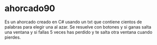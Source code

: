 # ahorcado90
Es un ahorcado creado en C# usando un txt que contiene cientos de palabras para elegir una al azar.
Se resuelve con botones y si ganas salta una ventana y si fallas 5 veces has perdido y te salta otra ventana cuando pierdes.
